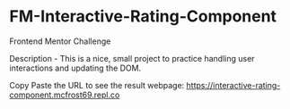 # FM-Interactive-Rating-Component
Frontend Mentor Challenge

Description - This is a nice, small project to practice handling user interactions and updating the DOM. 

Copy Paste the URL to see the result webpage: https://interactive-rating-component.mcfrost69.repl.co

